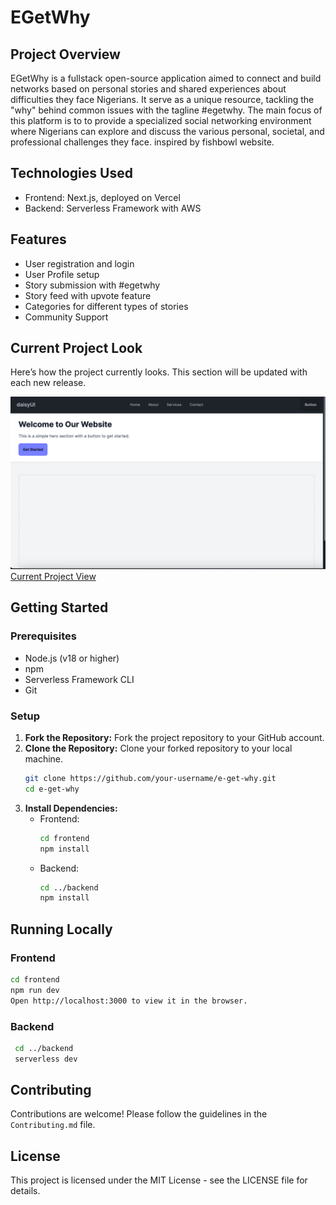 # EGetWhy

## Project Overview
EGetWhy is a fullstack open-source application aimed to connect and build networks based on personal stories and shared experiences about difficulties they face Nigerians. It serve as a unique resource, tackling the "why" behind common issues with the tagline #egetwhy. The main focus of this platform is to to provide a specialized social networking environment where Nigerians can explore and discuss the various personal, societal, and professional challenges they face. inspired by fishbowl website.

## Technologies Used
- Frontend: Next.js, deployed on Vercel
- Backend: Serverless Framework with AWS

## Features
- User registration and login
- User Profile setup
- Story submission with #egetwhy
- Story feed with upvote feature
- Categories for different types of stories
- Community Support

## Current Project Look
Here’s how the project currently looks. This section will be updated with each new release.

![HomePage](frontend/public/images/Screenshot1.png)
[Current Project View](https://e-get-why.vercel.app/)

## Getting Started
### Prerequisites
- Node.js (v18 or higher)
- npm
- Serverless Framework CLI
- Git

### Setup
1. **Fork the Repository:** Fork the project repository to your GitHub account.
2. **Clone the Repository:** Clone your forked repository to your local machine.
    ```bash
    git clone https://github.com/your-username/e-get-why.git
    cd e-get-why
    ```
3. **Install Dependencies:**
    - Frontend:
      ```bash
      cd frontend
      npm install
      ```
    - Backend:
      ```bash
      cd ../backend
      npm install
      ```

## Running Locally
### Frontend
```bash
cd frontend
npm run dev
Open http://localhost:3000 to view it in the browser.
```

### Backend
```bash
 cd ../backend
 serverless dev
```

## Contributing
Contributions are welcome! Please follow the guidelines in the `Contributing.md` file.

## License
This project is licensed under the MIT License - see the LICENSE file for details.

